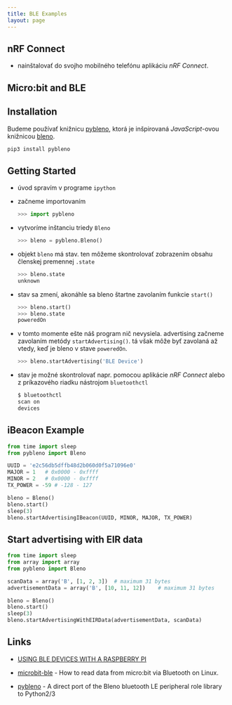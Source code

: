 ```yaml
---
title: BLE Examples
layout: page
---
```


## nRF Connect

* nainštalovať do svojho mobilného telefónu aplikáciu _nRF Connect_.

## Micro:bit and BLE


## Installation

Budeme používať knižnicu [pybleno](https://github.com/Adam-Langley/pybleno), ktorá je inšpirovaná _JavaScript_-ovou knižnicou [bleno](https://github.com/noble/bleno).

```bash
pip3 install pybleno
```


## Getting Started

* úvod spravím v programe `ipython`

* začneme importovaním
    ```python
    >>> import pybleno
    ```

* vytvoríme inštanciu triedy `Bleno`
    ```python
    >>> bleno = pybleno.Bleno()
    ```

* objekt `bleno` má stav. ten môžeme skontrolovať zobrazením obsahu členskej premennej `.state`
    ```python
    >>> bleno.state
    unknown
    ```

* stav sa zmení, akonáhle sa bleno štartne zavolaním funkcie `start()`
    ```python
    >>> bleno.start()
    >>> bleno.state
    poweredOn
    ```

* v tomto momente ešte náš program nič nevysiela. advertising začneme zavolaním metódy `startAdvertising()`. tá však môže byť zavolaná až vtedy, keď je bleno v stave `poweredOn`.
    ```python
    >>> bleno.startAdvertising('BLE Device')
    ```

* stav je možné skontrolovať napr. pomocou aplikácie _nRF Connect_ alebo z príkazového riadku nástrojom `bluetoothctl`
    ```bash
    $ bluetoothctl
    scan on
    devices
    ```

## iBeacon Example

```python
from time import sleep
from pybleno import Bleno

UUID = 'e2c56db5dffb48d2b060d0f5a71096e0'
MAJOR = 1   # 0x0000 - 0xffff
MINOR = 2   # 0x0000 - 0xffff
TX_POWER = -59 # -128 - 127

bleno = Bleno()
bleno.start()
sleep(3)
bleno.startAdvertisingIBeacon(UUID, MINOR, MAJOR, TX_POWER)
```


## Start advertising with EIR data 


```python
from time import sleep
from array import array
from pybleno import Bleno

scanData = array('B', [1, 2, 3])  # maximum 31 bytes
advertisementData = array('B', [10, 11, 12])    # maximum 31 bytes

bleno = Bleno()
bleno.start()
sleep(3)
bleno.startAdvertisingWithEIRData(advertisementData, scanData)
```


## Links

* [USING BLE DEVICES WITH A RASPBERRY PI](https://www.argenox.com/library/bluetooth-low-energy/using-raspberry-pi-ble/)

* [microbit-ble](https://github.com/alcir/microbit-ble) - How to read data from micro:bit via Bluetooth on Linux.

* [pybleno](https://github.com/Adam-Langley/pybleno) - A direct port of the Bleno bluetooth LE peripheral role library to Python2/3
